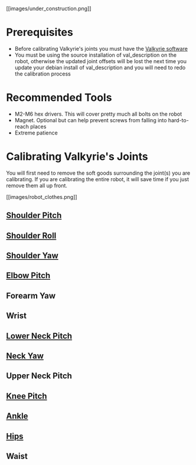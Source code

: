 [[images/under_construction.png]]

# Prerequisites
* Before calibrating Valkyrie's joints you must have the [Valkyrie software](https://github.com/NASA-JSC-Robotics/valkyrie/wiki/Get-Our-Code)
* You must be using the source installation of val_description on the robot, otherwise the updated joint offsets will be lost the next time you update your debian install of val_description and you will need to redo the calibration process

# Recommended Tools
* M2-M6 hex drivers. This will cover pretty much all bolts on the robot
* Magnet. Optional but can help prevent screws from falling into hard-to-reach places
* Extreme patience

# Calibrating Valkyrie's Joints
You will first need to remove the soft goods surrounding the joint(s) you are calibrating. If you are calibrating the entire robot, it will save time if you just remove them all up front.

[[images/robot_clothes.png]]

## [Shoulder Pitch](https://www.youtube.com/watch?v=i_R_QV1J_CA)

## [Shoulder Roll](https://www.youtube.com/watch?v=QIns0CLNaQc)

## [Shoulder Yaw](https://youtu.be/vYu5TmopCmc)

## [Elbow Pitch](https://www.youtube.com/watch?v=-FDrI2PnfEU)

## Forearm Yaw

## Wrist

## [Lower Neck Pitch](https://youtu.be/ociZaKF0tQw)

## [Neck Yaw](https://youtu.be/Kh7yX1gp57s)

## Upper Neck Pitch

## [Knee Pitch](https://youtu.be/ejU2QimhXzI)

## [Ankle](https://youtu.be/XuRsS6dZCk8)

## [Hips](https://youtu.be/FPSuRZxlhFw)

## Waist